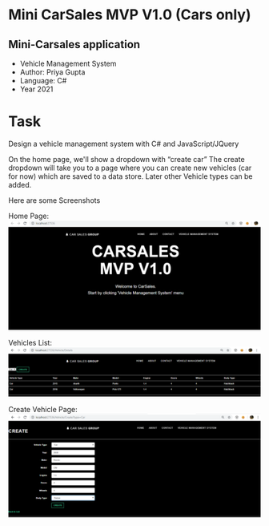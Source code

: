 # Mini CarSales MVP V1.0 (Cars only)

## Mini-Carsales application
 - Vehicle Management System
 - Author: Priya Gupta
 - Language: C#
 - Year 2021

# Task
Design a vehicle management system with C# and JavaScript/JQuery

On the home page, we'll show a dropdown with “create car” The create dropdown will take you to a page where you can create new vehicles (car for now) which are saved to a data store. Later other Vehicle types can be added.

Here are some Screenshots

Home Page: 
![alt text](https://github.com/priyaguptagithub/VehicleRepo/blob/master/Screenshots/CarSalesScreen1.png "Home Page")

Vehicles List: 
![alt text](https://github.com/priyaguptagithub/VehicleRepo/blob/master/Screenshots/CarSalesScreen2.png "Vehicles List")
 
Create Vehicle Page: 
![alt text](https://github.com/priyaguptagithub/VehicleRepo/blob/master/Screenshots/CarSalesScreen3.png "Create Vehicle Page")
